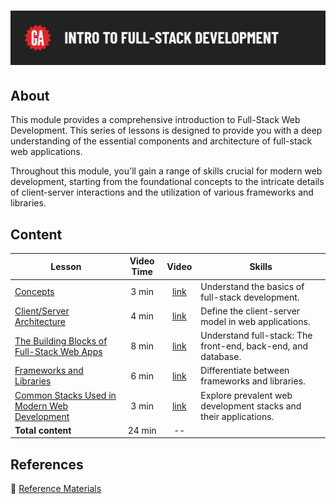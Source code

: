 # ![Intro to Full-Stack Development](../assets/hero.png)

## About

This module provides a comprehensive introduction to Full-Stack Web Development. This series of lessons is designed to provide you with a deep understanding of the essential components and architecture of full-stack web applications.

Throughout this module, you'll gain a range of skills crucial for modern web development, starting from the foundational concepts to the intricate details of client-server interactions and the utilization of various frameworks and libraries.

## Content

| Lesson | Video Time | Video | Skills |
| ------ |:----------:|:-----:| ------ |
| [Concepts](../concepts/README.md)                                                                         | 3 min  | [link](https://generalassembly.wistia.com/medias/mmb3taho95) | Understand the basics of full-stack development.                 |
| [Client/Server Architecture](../client-server-architecture/README.md)                                     | 4 min  | [link](https://generalassembly.wistia.com/medias/08kckia0or) | Define the client-server model in web applications.              |
| [The Building Blocks of Full-Stack Web Apps](../the-building-blocks-of-full-stack-web-apps/README.md)     | 8 min  | [link](https://generalassembly.wistia.com/medias/4v0sg6yzu9) | Understand full-stack: The front-end, back-end, and database.    |
| [Frameworks and Libraries](../frameworks-and-libraries/README.md)                                         | 6 min  | [link](https://generalassembly.wistia.com/medias/y0318yhcys) | Differentiate between frameworks and libraries.                  |
| [Common Stacks Used in Modern Web Development](../common-stacks-used-in-modern-web-development/README.md) | 3 min  | [link](https://generalassembly.wistia.com/medias/lslg6nys33) | Explore prevalent web development stacks and their applications. |
| **Total content**                                                                                         | 24 min | --                                                           |                                                                  |

## References

📖 [Reference Materials](../references/README.md)
